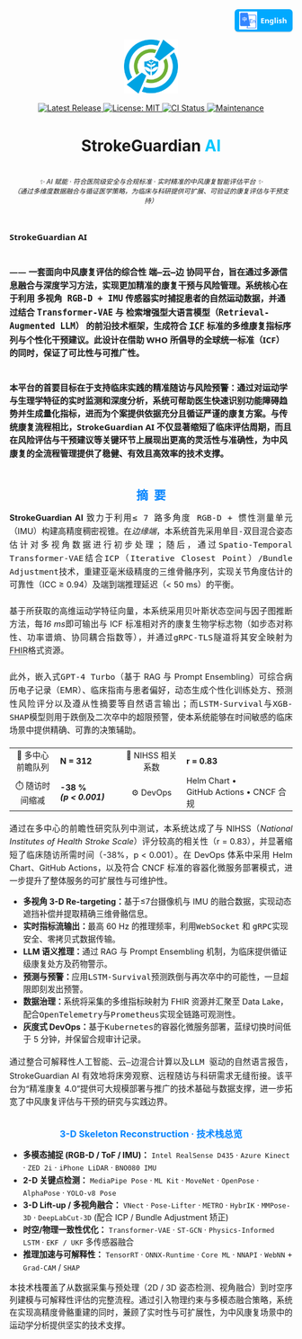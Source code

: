 <!-- 
════════════════════════════════════════════════════════════
  StrokeGuardian AI · README Hero (single-logo | fully-polished)
═════════════════════════════════════════════════════════════════
-->

<!-- ——— Language Switch (top-right) ——— -->
<!-- ========= Language Switch ========= -->
<p align="right" style="margin-top:0;">
  <a href="README.zh-CN.md"
     title="Switch to Simplified Chinese"
     style="
       display:inline-flex;
       align-items:center;
       gap:6px;
       padding:4px 10px 4px 8px;
       font:600 13px/1 'Segoe UI',Roboto,'Helvetica Neue',Arial,sans-serif;
       color:#fff;
       background:#00a9ff;
       border-radius:6px;
       text-decoration:none;
       box-shadow:0 1px 2px rgba(0,0,0,.15);
     ">
    <img src="docs/assets/lang-en.png" alt="🌐" width="32" height="32">
    English
  </a>
</p>

<!-- ——— Logo ——— -->
<p align="center">
  <img src="docs/logo.png" width="96" height="96" alt="StrokeGuardian AI Logo"/>
</p>

<!-- ——— Badge Row ——— -->
<p align="center">

  <!-- Release -->
  <a href="https://github.com/YourOrg/StrokeGuardianAI/releases" title="Latest stable release">
    <img
      alt="Latest Release"
      src="https://img.shields.io/github/v/release/YourOrg/StrokeGuardianAI?label=Release&labelColor=0084ff&color=00c7ff&style=flat-square">
  </a>

  <!-- License -->
  <a href="https://github.com/YourOrg/StrokeGuardianAI/blob/main/LICENSE" title="MIT License">
    <img
      alt="License: MIT"
      src="https://img.shields.io/github/license/YourOrg/StrokeGuardianAI?label=License&labelColor=0084ff&color=00c7ff&style=flat-square">
  </a>

  <!-- CI -->
  <a href="https://github.com/YourOrg/StrokeGuardianAI/actions/workflows/ci.yml" title="Continuous Integration status">
    <img
      alt="CI Status"
      src="https://img.shields.io/github/actions/workflow/status/YourOrg/StrokeGuardianAI/ci.yml?branch=main&label=CI&labelColor=0084ff&color=00c7ff&style=flat-square">
  </a>

  <!-- Maintenance -->
  <a href="https://github.com/YourOrg/StrokeGuardianAI/graphs/commit-activity" title="Commit activity (past 12 months)">
    <img
      alt="Maintenance"
      src="https://img.shields.io/badge/maintenance-yes-00c7ff?labelColor=0084ff&style=flat-square">
  </a>

</p>

<!-- ——— Title ——— -->
<br>
<h1 align="center" style="margin:0.4em 0 0.2em 0;">
  StrokeGuardian&nbsp;<span style="color:#00c7ff;">AI</span>
</h1>
<br>

<!-- ——— Tagline ——— -->
<p align="center">
  <i><small>
    ✨ AI 赋能 · 符合医院级安全与合规标准 · 实时精准的中风康复智能评估平台 ✨<br>
    <span style="font-weight:normal;">
      （通过多维度数据融合与循证医学策略，为临床与科研提供可扩展、可验证的康复评估与干预支持）
    </span>
  </small></i>
</p>
<br>

<!-- ——— Elevator Pitch ——— -->
<div style="
  max-width:760px;
  margin-top:1em;
  line-height:1.8;
  font:600 15px/1.56 'Segoe UI', Roboto, 'Helvetica Neue', Arial, sans-serif;
">
  <strong>StrokeGuardian AI</strong><br><br>

  —— 一套面向中风康复评估的综合性
  <kbd>端—云—边</kbd>
  协同平台，旨在通过多源信息融合与深度学习方法，实现更加精准的康复干预与风险管理。系统核心在于利用
  <kbd>多视角 RGB-D + IMU</kbd>
  传感器实时捕捉患者的自然运动数据，并通过结合
  <kbd>Transformer-VAE</kbd>
  与
  <kbd>检索增强型大语言模型（Retrieval-Augmented LLM）</kbd>
  的前沿技术框架，生成符合
  <abbr title="International Classification of Functioning, Disability and Health, WHO 2001"><kbd>ICF</kbd></abbr>
  标准的多维康复指标序列与个性化干预建议。此设计在借助 WHO 所倡导的全球统一标准（ICF）的同时，保证了可比性与可推广性。<br><br>

  本平台的首要目标在于支持临床实践的精准随访与风险预警：通过对运动学与生理学特征的实时监测和深度分析，系统可帮助医生快速识别功能障碍趋势并生成量化指标，进而为个案提供依据充分且循证严谨的康复方案。与传统康复流程相比，StrokeGuardian AI 不仅显著缩短了临床评估周期，而且在风险评估与干预建议等关键环节上展现出更高的灵活性与准确性，为中风康复的全流程管理提供了稳健、有效且高效率的技术支撑。
</div>

<!-- ———  A B S T R A C T  ——— -->
<h2 id="摘要" align="center" style="margin:2.2em 0 0.7em;color:#0084ff;">摘 要</h2>

<div style="text-align:justify;font-size:14.6px;line-height:1.58;"> <strong>StrokeGuardian AI</strong> 致力于利用<kbd>≤ 7 路多角度 RGB-D + 惯性测量单元</kbd>（IMU）构建高精度稠密视锥。在<em>边缘端</em>，本系统首先采用<kbd>单目-双目混合姿态估计</kbd>对多视角数据进行初步处理；随后，通过<kbd>Spatio-Temporal Transformer-VAE</kbd>结合<kbd>ICP（Iterative Closest Point）/Bundle Adjustment</kbd>技术，重建亚毫米级精度的三维骨骼序列，实现关节角度估计的可靠性（ICC ≥ 0.94）及端到端推理延迟（< 50 ms）的平衡。 <br><br> 基于所获取的高维运动学特征向量，本系统采用<kbd>贝叶斯状态空间</kbd>与<kbd>因子图</kbd>推断方法，每<em>16 ms</em>即可输出与 ICF 标准相对齐的康复生物学标志物（如步态对称性、功率谱熵、协同耦合指数等），并通过<kbd>gRPC-TLS</kbd>隧道将其安全映射为<abbr title="HL7 Fast Healthcare Interoperability Resources">FHIR</abbr>格式资源。 <br><br> 此外，嵌入式<kbd>GPT-4 Turbo</kbd>（基于 RAG 与 Prompt Ensembling）可综合病历电子记录（EMR）、临床指南与患者偏好，动态生成个性化训练处方、预测性风险评分以及遵从性摘要等自然语言输出；而<kbd>LSTM-Survival</kbd>与<kbd>XGB-SHAP</kbd>模型则用于跌倒及二次卒中的超限预警，使本系统能够在时间敏感的临床场景中提供精确、可靠的决策辅助。 </div>

<!-- ———  Key Metrics  ——— -->
<table align="center" style="margin:1.3em auto;font-size:14.5px;"> <tr> <td align="center">👥&nbsp;多中心前瞻队列</td><td><b>N&nbsp;=&nbsp;312</b></td> <td align="center">🔗&nbsp;NIHSS&nbsp;相关系数</td><td><b>r&nbsp;=&nbsp;0.83</b></td> </tr> <tr> <td align="center">⏱️&nbsp;随访时间缩减</td><td><b>-38 % <i>(p&nbsp;&lt;&nbsp;0.001)</i></b></td> <td align="center">⚙️&nbsp;DevOps</td><td>Helm&nbsp;Chart • GitHub&nbsp;Actions • CNCF&nbsp;合规</td> </tr> </table> <p style="text-align:justify;margin-top:1em;font-size:14.5px;line-height:1.6;"> 通过在多中心的前瞻性研究队列中测试，本系统达成了与 NIHSS（<em>National Institutes of Health Stroke Scale</em>）评分较高的相关性（r = 0.83），并显著缩短了临床随访所需时间（-38%，p &lt; 0.001）。在 DevOps 体系中采用 Helm Chart、GitHub Actions，以及符合 CNCF 标准的容器化微服务部署模式，进一步提升了整体服务的可扩展性与可维护性。 </p>

<!-- ———  Feature Matrix  ——— -->
<div style="max-width:760px;margin:0 auto;font-size:14.4px;line-height:1.55;"> <ul> <li><b>多视角 3-D Re-targeting：</b>基于≤7台摄像机与 IMU 的融合数据，实现动态遮挡补偿并提取精确三维骨骼信息。</li> <li><b>实时指标流输出：</b>最高 60 Hz 的推理频率，利用<kbd>WebSocket</kbd> 和 <kbd>gRPC</kbd>实现安全、零拷贝式数据传输。</li> <li><b>LLM 语义推理：</b>通过 RAG 与 Prompt Ensembling 机制，为临床提供循证级康复处方及药物警示。</li> <li><b>预测与预警：</b>应用<kbd>LSTM-Survival</kbd>预测跌倒与再次卒中的可能性，一旦超限即刻发出预警。</li> <li><b>数据治理：</b>系统将采集的多维指标映射为 FHIR 资源并汇聚至 Data Lake，配合<kbd>OpenTelemetry</kbd>与<kbd>Prometheus</kbd>实现全链路可观测性。</li> <li><b>灰度式 DevOps：</b>基于<kbd>Kubernetes</kbd>的容器化微服务部署，蓝绿切换时间低于 5 分钟，并保留合规审计记录。</li> </ul> </div> <p style="text-align:justify;margin-top:1.15em;font-size:14.5px;line-height:1.6;"> 通过整合<kbd>可解释性人工智能</kbd>、<kbd>云—边混合计算</kbd>以及<kbd>LLM 驱动的自然语言报告</kbd>，StrokeGuardian AI 有效地将床旁观察、远程随访与科研需求无缝衔接。该平台为“精准康复 4.0”提供可大规模部署与推广的技术基础与数据支撑，进一步拓宽了中风康复评估与干预的研究与实践边界。 </p>

<!-- ——— 3-D Skeleton Tech Stack ——— -->
<h3 align="center" style="color:#0084ff;margin-top:2em;">3-D Skeleton Reconstruction · 技术栈总览</h3>
<div style="max-width:760px;margin:0 auto;font-size:14.3px;line-height:1.55;"> <ul> <li><b>多模态捕捉 (RGB-D / ToF / IMU)：</b> <code>Intel RealSense D435</code> · <code>Azure Kinect</code> · <code>ZED 2i</code> · <code>iPhone LiDAR</code> · <code>BNO080 IMU</code></li> <li><b>2-D 关键点检测：</b> <code>MediaPipe Pose</code> · <code>ML Kit</code> · <code>MoveNet</code> · <code>OpenPose</code> · <code>AlphaPose</code> · <code>YOLO-v8 Pose</code></li> <li><b>3-D Lift-up / 多视角融合：</b> <code>VNect</code> · <code>Pose-Lifter</code> · <code>METRO</code> · <code>HybrIK</code> · <code>MMPose-3D</code> · <code>DeepLabCut-3D</code> (配合 ICP / Bundle Adjustment 矫正)</li> <li><b>时空/物理一致性优化：</b> <code>Transformer-VAE</code> · <code>ST-GCN</code> · <code>Physics-Informed LSTM</code> · <code>EKF / UKF</code> 多传感器融合</li> <li><b>推理加速与可解释性：</b> <code>TensorRT</code> · <code>ONNX-Runtime</code> · <code>Core ML</code> · <code>NNAPI</code> · <code>WebNN</code> + <code>Grad-CAM</code> / <code>SHAP</code></li> </ul> </div> <p style="text-align:justify;font-size:14.3px;line-height:1.55;"> 本技术栈覆盖了从数据采集与预处理（2D / 3D 姿态检测、视角融合）到时空序列建模与可解释性评估的完整流程。通过引入物理约束与多模态融合策略，系统在实现高精度骨骼重建的同时，兼顾了实时性与可扩展性，为中风康复场景中的运动学分析提供坚实的技术支撑。 </p>


